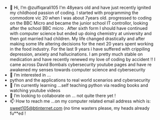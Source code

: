 - 👋 Hi, I’m @zulfiqarali105
I'm 48years old and have just recently ignited my childhood passion of coding.
I started with programming the commodore vic 20 when I was about 7years old.
progressed to coding on the BBC Micro and became the junior school IT controllor, looking after the school BBC micro .
After sixth form I should have continued with computer science but ended up doing chemistry at university and then got married had children.
My life changed drastically and after making some life altering decisions for the next 20 years spent working in the food industry.
For the last 9 years i have suffered with crippiling depression, anxiety and hallucinations.
I am pretty much stable on medication and have recently renewed my love of coding by accident !!
I came across David Bombals cybersecurity youtube pages and have re awakened my senses towards computer science and cybersecurity
- 👀 I’m interested in ...
- python and the applications to real world scenarios and cybersecurity
- 🌱 I’m currently learning ...self teaching python via reading books and watching youtube videos
- 💞️ I’m looking to collaborate on ... not quite there yet !
- 📫 How to reach me ...on my computer related email address which is: sweet105@btinternet.com (no time wasters please, my heads already fu**ed !
<!---
zulfiqarali105/zulfiqarali105 is a ✨ special ✨ repository because its `README.md` (this file) appears on your GitHub profile.
You can click the Preview link to take a look at your changes.
--->
